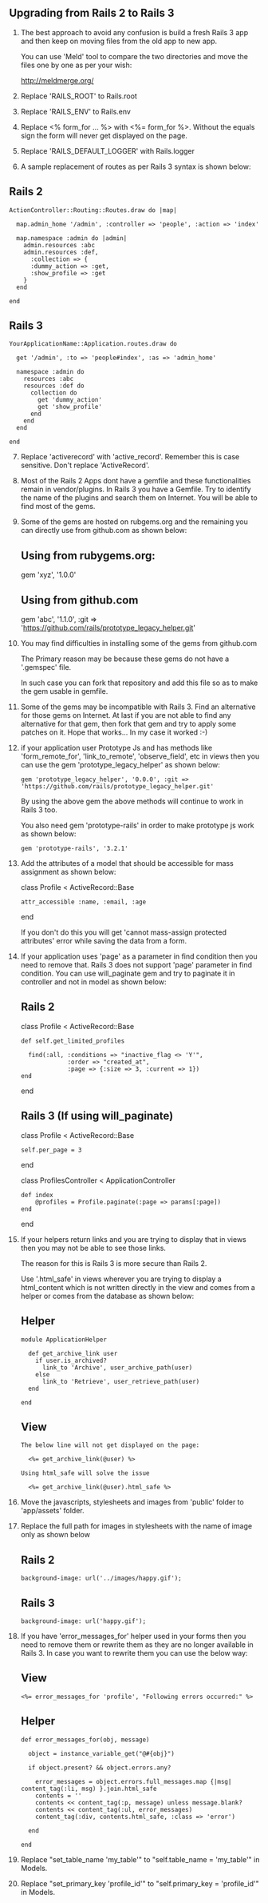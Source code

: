 Upgrading from Rails 2 to Rails 3
----------------------------------------------

1. The best approach to avoid any confusion is build a fresh Rails 3 app and then keep on moving files
   from the old app to new app.

   You can use 'Meld' tool to compare the two directories and move the files one by one as per your wish:

     http://meldmerge.org/

2. Replace 'RAILS_ROOT' to Rails.root
3. Replace 'RAILS_ENV' to Rails.env
4. Replace <% form_for ... %> with <%= form_for %>. Without the equals sign the form will never get displayed on the page.
5. Replace 'RAILS_DEFAULT_LOGGER' with Rails.logger
6. A sample replacement of routes as per Rails 3 syntax is shown below:
  
  Rails 2
  -------------
    ActionController::Routing::Routes.draw do |map|

      map.admin_home '/admin', :controller => 'people', :action => 'index'

      map.namespace :admin do |admin|
        admin.resources :abc
        admin.resources :def,
          :collection => {
          :dummy_action => :get,
          :show_profile => :get
        }
      end

    end

  Rails 3
  -------------
    YourApplicationName::Application.routes.draw do

      get '/admin', :to => 'people#index', :as => 'admin_home'

      namespace :admin do
        resources :abc
        resources :def do
          collection do
            get 'dummy_action'
            get 'show_profile'
          end
        end
      end

    end


7. Replace 'activerecord' with 'active_record'. Remember this is case sensitive. Don't replace 'ActiveRecord'.

8. Most of the Rails 2 Apps dont have a gemfile and these functionalities remain in vendor/plugins.
   In Rails 3 you have a Gemfile.
   Try to identify the name of the plugins and search them on Internet. You will be able to find most of the gems.

9. Some of the gems are hosted on rubgems.org and the remaining you can directly use from github.com as shown below:

   Using from rubygems.org:
   ------------------------

      gem 'xyz', '1.0.0'

   Using from github.com
   ------------------------

      gem 'abc', '1.1.0', :git => 'https://github.com/rails/prototype_legacy_helper.git'

10. You may find difficulties in installing some of the gems from github.com

    The Primary reason may be because these gems do not have a '.gemspec' file.

    In such case you can fork that repository and add this file so as to make the gem usable in gemfile.

11. Some of the gems may be incompatible with Rails 3. Find an alternative for those gems on Internet.
    At last if you are not able to find any alternative for that gem, then fork that gem and try to apply some patches on it.
    Hope that works... In my case it worked :-)

12. if your application user Prototype Js and has methods like 'form_remote_for', 'link_to_remote', 'observe_field',
    etc in views then you can use the gem 'prototype_legacy_helper' as shown below:

        gem 'prototype_legacy_helper', '0.0.0', :git => 'https://github.com/rails/prototype_legacy_helper.git'

    By using the above gem the above methods will continue to work in Rails 3 too.

    You also need gem 'prototype-rails' in order to make prototype js work as shown below:

        gem 'prototype-rails', '3.2.1'

13. Add the attributes of a model that should be accessible for mass assignment as shown below:
  
      class Profile < ActiveRecord::Base

        attr_accessible :name, :email, :age
      
      end

    If you don't do this you will get 'cannot mass-assign protected attributes' error while saving the data from a form.

14. If your application uses 'page' as a parameter in find condition then you need to remove that.
    Rails 3 does not support 'page' parameter in find condition.
    You can use will_paginate gem and try to paginate it in controller and not in model as shown below:

    Rails 2
    ----------

      class Profile < ActiveRecord::Base

        def self.get_limited_profiles

          find(:all, :conditions => "inactive_flag <> 'Y'", 
                     :order => "created_at",
                     :page => {:size => 3, :current => 1})
        end

      end

    Rails 3 (If using will_paginate)
    ------------

      class Profile < ActiveRecord::Base

        self.per_page = 3
      
      end

      class ProfilesController < ApplicationController

        def index
            @profiles = Profile.paginate(:page => params[:page])
        end

      end

15. If your helpers return links and you are trying to display that in views then you may not be able to see those links.

    The reason for this is Rails 3 is more secure than Rails 2.

    Use '.html_safe' in views wherever you are trying to display a html_content which is not written directly in the view and comes from a helper or comes from the database as shown below:

    Helper
    --------

        module ApplicationHelper

          def get_archive_link user
            if user.is_archived?
              link_to 'Archive', user_archive_path(user)
            else
              link_to 'Retrieve', user_retrieve_path(user)
          end

        end

    View
    ----------

        The below line will not get displayed on the page:

          <%= get_archive_link(@user) %>

        Using html_safe will solve the issue

          <%= get_archive_link(@user).html_safe %>
    

16. Move the javascripts, stylesheets and images from 'public' folder to 'app/assets' folder.

17. Replace the full path for images in stylesheets with the name of image only as shown below
    
    Rails 2
    ----------

        background-image: url('../images/happy.gif');

    Rails 3
    -----------

        background-image: url('happy.gif');


18. If you have 'error_messages_for' helper used in your forms then you need to remove them or rewrite
    them as they are no longer available in Rails 3.
    In case you want to rewrite them you can use the below way:

    View
    ---------------

        <%= error_messages_for 'profile', "Following errors occurred:" %>

    Helper
    ---------------

        def error_messages_for(obj, message)

          object = instance_variable_get("@#{obj}")

          if object.present? && object.errors.any?

            error_messages = object.errors.full_messages.map {|msg| content_tag(:li, msg) }.join.html_safe
            contents = ''
            contents << content_tag(:p, message) unless message.blank?
            contents << content_tag(:ul, error_messages)
            content_tag(:div, contents.html_safe, :class => 'error')

          end

        end

19. Replace "set_table_name 'my_table'" to "self.table_name = 'my_table'" in Models.
20. Replace "set_primary_key 'profile_id'" to "self.primary_key = 'profile_id'" in Models.




